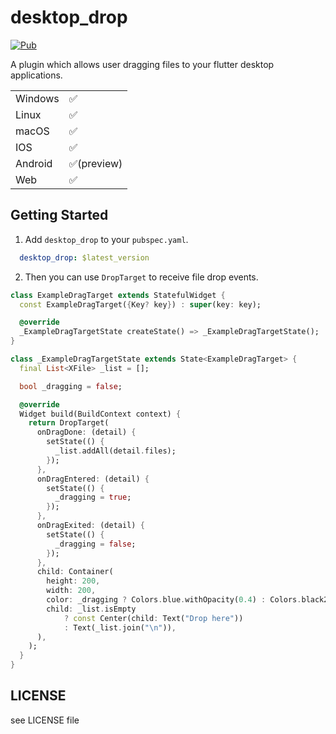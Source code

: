 # desktop_drop

[![Pub](https://img.shields.io/pub/v/desktop_drop.svg)](https://pub.dev/packages/desktop_drop)

A plugin which allows user dragging files to your flutter desktop applications.

|         |            |
|---------|------------|
| Windows | ✅          |
| Linux   | ✅          |
| macOS   | ✅          |
| IOS     | ✅          |
| Android | ✅(preview) |
| Web     | ✅          |

## Getting Started

1. Add `desktop_drop` to your `pubspec.yaml`.

```yaml
  desktop_drop: $latest_version
```

2. Then you can use `DropTarget` to receive file drop events.

```dart
class ExampleDragTarget extends StatefulWidget {
  const ExampleDragTarget({Key? key}) : super(key: key);

  @override
  _ExampleDragTargetState createState() => _ExampleDragTargetState();
}

class _ExampleDragTargetState extends State<ExampleDragTarget> {
  final List<XFile> _list = [];

  bool _dragging = false;

  @override
  Widget build(BuildContext context) {
    return DropTarget(
      onDragDone: (detail) {
        setState(() {
          _list.addAll(detail.files);
        });
      },
      onDragEntered: (detail) {
        setState(() {
          _dragging = true;
        });
      },
      onDragExited: (detail) {
        setState(() {
          _dragging = false;
        });
      },
      child: Container(
        height: 200,
        width: 200,
        color: _dragging ? Colors.blue.withOpacity(0.4) : Colors.black26,
        child: _list.isEmpty
            ? const Center(child: Text("Drop here"))
            : Text(_list.join("\n")),
      ),
    );
  }
}

```

## LICENSE

see LICENSE file
